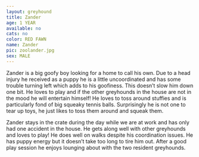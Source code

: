 ```yaml
---
layout: greyhound
title: Zander
age: 1 YEAR
available: no
cats: no
color: RED FAWN
name: Zander
pic: zoolander.jpg
sex: MALE
---
```


Zander is a big goofy boy looking for a home to call his own. Due to a head injury he received as a puppy he is a little uncoordinated and has some trouble turning left which adds to his goofiness. This doesn’t slow him down one bit. He loves to play and if the other greyhounds in the house are not in the mood he will entertain himself! He loves to toss around stuffies and is particularly fond of big squeaky tennis balls. Surprisingly he is not one to tear up toys, he just likes to toss them around and squeak them.

Zander stays in the crate during the day while we are at work and has only had one accident in the house. He gets along well with other greyhounds and loves to play! He does well on walks despite his coordination issues. He has puppy energy but it doesn’t take too long to tire him out. After a good play session he enjoys lounging about with the two resident greyhounds.
